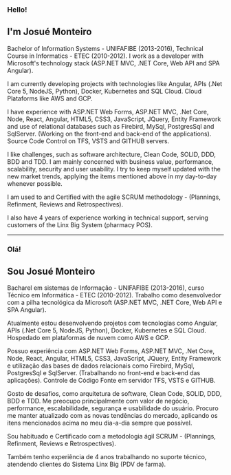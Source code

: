 ### Hello!

## I'm Josué Monteiro

Bachelor of Information Systems - UNIFAFIBE (2013-2016), Technical Course in Informatics - ETEC (2010-2012).
I work as a developer with Microsoft's technology stack (ASP.NET MVC, .NET Core, Web API and SPA Angular).

I am currently developing projects with technologies like Angular, APIs (.Net Core 5, NodeJS, Python), Docker, Kubernetes and SQL Cloud.
Cloud Plataforms like AWS and GCP.

I have experience with ASP.NET Web Forms, ASP.NET MVC, .Net Core, Node, React, Angular, HTML5, CSS3, JavaScript, JQuery, Entity Framework and use of relational databases such as Firebird, MySql, PostgresSql and SqlServer. (Working on the front-end and back-end of the applications).
Source Code Control on TFS, VSTS and GITHUB servers.

I like challenges, such as software architecture, Clean Code, SOLID, DDD, BDD and TDD.
I am mainly concerned with business value, performance, scalability, security and user usability.
I try to keep myself updated with the new market trends, applying the items mentioned above in my day-to-day whenever possible.

I am used to and Certified with the agile SCRUM methodology - (Plannings, Refinment, Reviews and Retrospectives).

I also have 4 years of experience working in technical support, serving customers of the Linx Big System (pharmacy POS).

-----------------------------------------------------------------------------------------------------------------------------------------------------

### Olá!

## Sou Josué Monteiro

Bacharel em sistemas de Informação - UNIFAFIBE (2013-2016), curso Técnico em Informática - ETEC (2010-2012).
Trabalho como desenvolvedor com a pilha tecnológica da Microsoft (ASP.NET MVC, .NET Core, Web API e SPA Angular).

Atualmente estou desenvolvendo projetos com tecnologias como Angular, APIs (.Net Core 5, NodeJS, Python), Docker, Kubernetes e SQL Cloud. Hospedado em plataformas de nuvem como AWS e GCP.

Possuo experiência com ASP.NET Web Forms, ASP.NET MVC, .Net Core, Node, React, Angular, HTML5, CSS3, JavaScript, JQuery, Entity Framework e utilização das bases de dados relacionais como Firebird, MySql, PostgresSql e SqlServer. (Trabalhando no front-end e back-end das aplicações).
Controle de Código Fonte em servidor TFS, VSTS e GITHUB.

Gosto de desafios, como arquitetura de software, Clean Code, SOLID, DDD, BDD e TDD.
Me preocupo principalmente com valor de negócio, performance, escalabilidade, segurança e usabilidade do usuário.
Procuro me manter atualizado com as novas tendências do mercado, aplicando os itens mencionados acima no meu dia-a-dia sempre que possível.

Sou habituado e Certificado com a metodologia ágil SCRUM - (Plannings, Refinment, Reviews e Retrospectives).

Também tenho experiência de 4 anos trabalhando no suporte técnico, atendendo clientes do Sistema Linx Big (PDV de farma).
